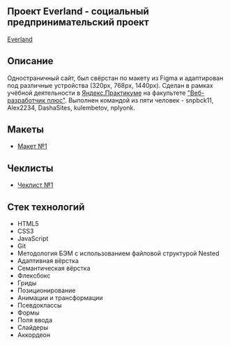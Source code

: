 ## Проект Everland - социальный предпринимательский проект
[Everland](https://snpbck11.github.io/everland)

## Описание
Одностраничный сайт, был свёрстан по макету из Figma и адаптирован под различные устройства (320px, 768px, 1440px). Сделан в рамках учёбной деятельности в [Яндекс.Практикуме](https://practicum.yandex.ru) на факультете ["Веб-разработчик плюс"](https://practicum.yandex.ru/web-plus). Выполнен командой из пяти человек - snpbck11, Alex2234, DashaSites, kulembetov, nplyonk.

## Макеты
* [Макет №1](https://www.figma.com/file/59a1PXM1KLWN0hWWMl1Kni/Everland-(Copy))

## Чеклисты
* [Чеклист №1](https://code.s3.yandex.net/web-developer/checklists-pdf/web-plus/checklist-6.pdf)

## Стек технологий
* HTML5
* CSS3
* JavaScript
* Git
* Методология БЭМ с использованием файловой структурой Nested
* Адаптивная вёрстка
* Семантическая вёрстка
* Флексбокс
* Гриды
* Позиционирование
* Анимации и трансформации
* Псевдоклассы
* Формы
* Поля ввода
* Слайдеры
* Аккордеон
